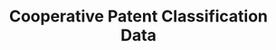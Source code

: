 ---
bigquery: https://console.cloud.google.com/bigquery?p=patents-public-data&d=cpc&page=dataset
citation: '“Cooperative Patent Classification” by the EPO and USPTO, for public use. '
contributors: EPO, USPTO
cost: None
description: Cooperative Patent Classification Data contains the scheme and definitions
  of the Cooperative Patent Classification system for classifying patent documents.
  The CPC is the result of a partnership between the EPO and the USPTO in their joint
  effort to develop a common, internationally compatible classification system for
  technical documents, in particular patent publications, which will be used by both
  offices in the patent granting process
documentation: https://www.cooperativepatentclassification.org/cpcSchemeAndDefinitions
last_edit: Mon, 04 Apr 2022 19:07:06 GMT
location: https://www.cooperativepatentclassification.org/index
maintained_by: USPTO, EPO
schema_fields: '[''title_part'', ''date_revised'', ''sizeCache'', ''notAllocatable'',
  ''additional_only'', ''glossary'', ''definition'', ''synonyms'', ''parents'', ''not_allocatable'',
  ''ipcConcordant'', ''informative_references'', ''dateRevised'', ''titleFull'', ''ipc_concordant'',
  ''symbol'', ''titlePart'', ''limiting_references'', ''residual_references'', ''breakdown_code'',
  ''limitingReferences'', ''applicationReferences'', ''childGroups'', ''informativeReferences'',
  ''children'', ''title_full'', ''breakdownCode'', ''status'', ''application_references'',
  ''child_groups'', ''residualReferences'', ''level'']'
shortname: cooperative_patent_classification
tags:
- patents
- science
title: Cooperative Patent Classification Data
uuid: 984374a7-16e9-4b35-9445-458daceb01bf
---